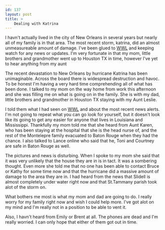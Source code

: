 ```yaml
---
id: 137
layout: post
title: >
    Dealing with Katrina
---
```


I havn't actually lived in the city of New Orleans in several years but nearly all of my family is in that area. The most recent storm, katrina, did an almost unmeasureable amount of damage. I've been glued to <a href="http://www.wwltv.com/">WWL</a> and keeping watch for any news or updates. I'm very fortunate in that my mom, little brothers and grandmother went up to Houston TX in time, however I've yet to hear anything from my aunt 

The recent devastation to New Orleans by hurricane Katrina has been unimaginable. Across the board there is widespread destruction and havoc. To be honest I'm having a very hard time comprehending all of what has been done. I talked to my mom on the way home from work this afternoon and she was filling me on what is going on in the family. She is with my dad, little brothers and grandmother in Houston TX staying with my Aunt Leslie.

I told them what I had seen on <a href="http://www.wwltv.com/">WWL</a> and about the most recent news alerts. I'm not going to repeat what you can go look for yourself, but it doesn't look like its going to get any easier for anyone that lives in Louisiana and Mississippi. Thankfully my mom told me that she heard from Aunt Karen, who has been staying at the hospital that she is the head nurse of, and the rest of the Montelepre family evacuated to Baton Rouge when they had the chance. I also talked to Lance online who said that he, Toni and Courtney are safe in Baton Rouge as well.

The pictures and news is disturbing. When I spoke to my mom she said that it was very unlikely that the house they are in is in tact. It was a sombering thought. Even more she told me that no one has been able to contact Bruce or Kathy for some time now and that the hurricane did a massive amount of damage to the area they are in. I had heard from the news that Slidell is almost completely under water right now and that St.Tammany parish took alot of the storm on.

What bothers me most is what my mom and dad are going to do. I really worry for my family right now and wish I could help more. I've got alot on my mind and I'm really not in a position to be able to vent it.

Also, I havn't heard from Emily or Brent at all. The phones are dead and I'm really worried. I can only hope that either of them got out in time.
